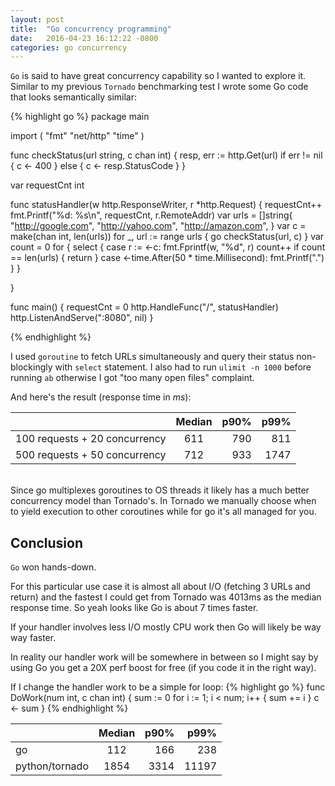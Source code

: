 ```yaml
---
layout: post
title:  "Go concurrency programming"
date:   2016-04-23 16:12:22 -0800
categories: go concurrency
---
```

`Go` is said to have great concurrency capability so I wanted to explore it. Similar to my previous `Tornado` benchmarking test I wrote some Go code that looks semantically similar:

{% highlight go %}
package main

import (
    "fmt"
    "net/http"
    "time"
)

func checkStatus(url string, c chan int) {
    resp, err := http.Get(url)
    if err != nil {
        c <- 400
    } else {
        c <- resp.StatusCode
    }
}

var requestCnt int

func statusHandler(w http.ResponseWriter, r *http.Request) {
    requestCnt++
    fmt.Printf("%d: %s\n", requestCnt, r.RemoteAddr)
    var urls = []string{
        "http://google.com",
        "http://yahoo.com",
        "http://amazon.com",
    }
    var c = make(chan int, len(urls))
    for _, url := range urls {
        go checkStatus(url, c)
    }
    var count = 0
    for {
        select {
        case r := <-c:
            fmt.Fprintf(w, "%d", r)
            count++
            if count == len(urls) {
                return
            }
        case <-time.After(50 * time.Millisecond):
            fmt.Printf(".")
        }
    }

}

func main() {
    requestCnt = 0
    http.HandleFunc("/", statusHandler)
    http.ListenAndServe(":8080", nil)
}

{% endhighlight %}

I used `goroutine` to fetch URLs simultaneously and query their status non-blockingly with `select` statement. I also had to run `ulimit -n 1000` before running `ab` otherwise I got "too many open files" complaint. 

And here's the result (response time in *ms*):

|         | Median           | p90%  | p99% |
| ------------- |:-------------:| -----:| -----:|
| 100 requests + 20 concurrency | 611 | 790 | 811 |
| 500 requests + 50 concurrency | 712 | 933  | 1747 |

<br/>
Since go multiplexes goroutines to OS threads it likely has a much better concurrency model than Tornado's. In Tornado we manually choose when to yield execution to other coroutines while for go it's all managed for you.

## Conclusion
`Go` won hands-down.

For this particular use case it is almost all about I/O (fetching 3 URLs and return) and the fastest I could get from Tornado was 4013ms as the median response time. So yeah looks like Go is about 7 times faster.

If your handler involves less I/O mostly CPU work then Go will likely be way way faster.

In reality our handler work will be somewhere in between so I might say by using Go you get a 20X perf boost for free (if you code it in the right way).

If I change the handler work to be a simple for loop:
{% highlight go %}
func DoWork(num int, c chan int) {
        sum := 0
        for i := 1; i < num; i++ {
                sum += i
        }
        c <- sum
}
{% endhighlight %}

|         | Median           | p90%  | p99% |
| ------------- |:-------------:| -----:| -----:|
| go | 112 | 166 | 238 |
| python/tornado | 1854 | 3314  | 11197 |

